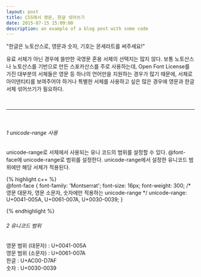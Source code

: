 ```yaml
---
layout: post
title: CSS에서 영문, 한글 섞어쓰기
date: 2015-07-15 15:09:00
description: an example of a blog post with some code
---
```

"한글은 노토산스로, 영문과 숫자, 기호는 몬세라트를 써주세요!"

유료 서체가 아닌 경우에 쓸만한 국영문 혼용 서체의 선택지는 많지 않다. 보통 노토산스나 노토산스를 기반으로 만든 스포카산스를 주로 사용하는데, Open Font License를 가진 대부분의 서체들은 영문 등 하나의 언어만을 지원하는 경우가 많기 때문에, 서체로 아이덴티티를 보여주어야 하거나 특별한 서체를 사용하고 싶은 많은 경우에 영문과 한글 서체 섞어쓰기가 필요하다. 

<br/>
<hr>
<br/>



###### 1 unicode-range 사용  

unicode-range로 서체에서 사용되는 유니 코드의 범위를 설정할 수 있다. @font-face에 unicode-range로 범위를 설정한다.
unicode-range에서 설정한 유니코드 범위에만 해당 서체가 적용된다.

{% highlight c++ %}  
@font-face {
    font-family: 'Montserrat';
    font-size: 16px;
    font-weight: 300;
    /* 영문 대문자, 영문 소문자, 숫자에만 적용하는 unicode-range */
    unicode-range: U+0041-005A, U+0061-007A, U+0030-0039;
}

{% endhighlight %}
<br/>

###### 2 유니코드 범위

영문 범위 (대문자) : U+0041-005A  
영문 범위 (소문자) : U+0061-007A  
한글 : U+AC00-D7AF  
숫자 : U+0030-0039